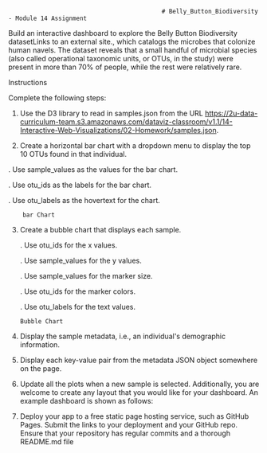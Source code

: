                                                # Belly_Button_Biodiversity - Module 14 Assignment

                                               
Build an interactive dashboard to explore the Belly Button Biodiversity datasetLinks to an external site., which catalogs the microbes that colonize human navels.
The dataset reveals that a small handful of microbial species (also called operational taxonomic units, or OTUs, in the study) were present in more than 70% of people, while the rest were relatively rare. 


Instructions



Complete the following steps:

1. Use the D3 library to read in samples.json from the URL https://2u-data-curriculum-team.s3.amazonaws.com/dataviz-classroom/v1.1/14-Interactive-Web-Visualizations/02-Homework/samples.json.

2. Create a horizontal bar chart with a dropdown menu to display the top 10 OTUs found in that individual.

  . Use sample_values as the values for the bar chart.

  . Use otu_ids as the labels for the bar chart.

 . Use otu_labels as the hovertext for the chart.

        bar Chart

3. Create a bubble chart that displays each sample.

    . Use otu_ids for the x values.

    . Use sample_values for the y values.

    . Use sample_values for the marker size.

    . Use otu_ids for the marker colors.

    . Use otu_labels for the text values.

       Bubble Chart

4. Display the sample metadata, i.e., an individual's demographic information.

5. Display each key-value pair from the metadata JSON object somewhere on the page.



6. Update all the plots when a new sample is selected. Additionally, you are welcome to create any layout that you would like for your dashboard. An example dashboard is shown as follows:



7. Deploy your app to a free static page hosting service, such as GitHub Pages. Submit the links to your deployment and your GitHub repo. Ensure that your repository has regular commits and a thorough README.md file
